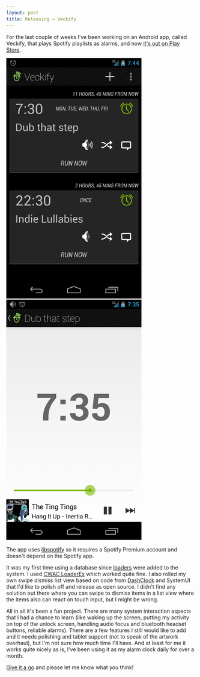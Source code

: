 ```yaml
---
layout: post
title: Releasing — Veckify
---
```


For the last couple of weeks I've been working on an Android app, called Veckify, that plays Spotify playlists as alarms, and now [it's out on Play Store](https://play.google.com/store/apps/details?id=com.wigwamlabs.veckify).

![Veckify start screen](/static/images/posts/veckify1.png) ![Veckify alarm screen](/static/images/posts/veckify2.png)

The app uses [libspotify](https://developer.spotify.com/technologies/libspotify/) so it requires a Spotify Premium account and doesn't depend on the Spotify app.

It was my first time using a database since [loaders](http://developer.android.com/guide/components/loaders.html) were added to the system. I used [CWAC LoaderEx](https://github.com/commonsguy/cwac-loaderex) which worked quite fine. I also rolled my own swipe dismiss list view based on code from [DashClock](https://code.google.com/p/dashclock/) and SystemUI that I'd like to polish off and release as open source. I didn't find any solution out there where you can swipe to dismiss items in a list view where the items also can react on touch input, but I might be wrong.

All in all it's been a fun project. There are many system interaction aspects that I had a chance to learn (like waking up the screen, putting my activity on top of the unlock screen, handling audio focus and bluetooth headset buttons, reliable alarms). There are a few features I still would like to add and it needs polishing and tablet support (not to speak of the artwork overhaul), but I'm not sure how much time I'll have. And at least for me it works quite nicely as is, I've been using it as my alarm clock daily for over a month.

[Give it a go](https://play.google.com/store/apps/details?id=com.wigwamlabs.veckify) and please let me know what you think!
